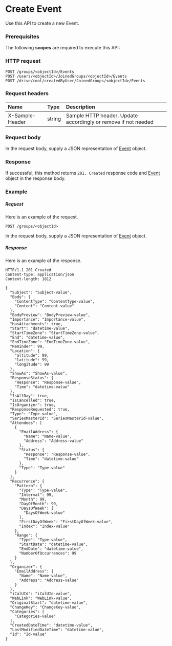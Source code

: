 # Create Event

Use this API to create a new Event.
### Prerequisites
The following **scopes** are required to execute this API: 
### HTTP request
<!-- { "blockType": "ignored" } -->
```http
POST /groups/<objectId>/Events
POST /users/<objectId>/JoinedGroups/<objectId>/Events
POST /drive/root/createdByUser/JoinedGroups/<objectId>/Events

```
### Request headers
| Name       | Type | Description|
|:---------------|:--------|:----------|
| X-Sample-Header  | string  | Sample HTTP header. Update accordingly or remove if not needed|

### Request body
In the request body, supply a JSON representation of [Event](../resources/event.md) object.


### Response
If successful, this method returns `201, Created` response code and [Event](../resources/event.md) object in the response body.

### Example
##### Request
Here is an example of the request.
<!-- {
  "blockType": "request",
  "name": "create_event_from_group"
}-->
```http
POST /groups/<objectId>
```
In the request body, supply a JSON representation of [Event](../resources/event.md) object.
##### Response
Here is an example of the response.
<!-- {
  "blockType": "response",
  "truncated": false,
  "@odata.type": "microsoft.graph.event"
} -->
```http
HTTP/1.1 201 Created
Content-type: application/json
Content-length: 1812

{
  "Subject": "Subject-value",
  "Body": {
    "ContentType": "ContentType-value",
    "Content": "Content-value"
  },
  "BodyPreview": "BodyPreview-value",
  "Importance": "Importance-value",
  "HasAttachments": true,
  "Start": "datetime-value",
  "StartTimeZone": "StartTimeZone-value",
  "End": "datetime-value",
  "EndTimeZone": "EndTimeZone-value",
  "Reminder": 99,
  "Location": {
    "altitude": 99,
    "latitude": 99,
    "longitude": 99
  },
  "ShowAs": "ShowAs-value",
  "ResponseStatus": {
    "Response": "Response-value",
    "Time": "datetime-value"
  },
  "IsAllDay": true,
  "IsCancelled": true,
  "IsOrganizer": true,
  "ResponseRequested": true,
  "Type": "Type-value",
  "SeriesMasterId": "SeriesMasterId-value",
  "Attendees": [
    {
      "EmailAddress": {
        "Name": "Name-value",
        "Address": "Address-value"
      },
      "Status": {
        "Response": "Response-value",
        "Time": "datetime-value"
      },
      "Type": "Type-value"
    }
  ],
  "Recurrence": {
    "Pattern": {
      "Type": "Type-value",
      "Interval": 99,
      "Month": 99,
      "DayOfMonth": 99,
      "DaysOfWeek": [
        "DaysOfWeek-value"
      ],
      "FirstDayOfWeek": "FirstDayOfWeek-value",
      "Index": "Index-value"
    },
    "Range": {
      "Type": "Type-value",
      "StartDate": "datetime-value",
      "EndDate": "datetime-value",
      "NumberOfOccurrences": 99
    }
  },
  "Organizer": {
    "EmailAddress": {
      "Name": "Name-value",
      "Address": "Address-value"
    }
  },
  "iCalUId": "iCalUId-value",
  "WebLink": "WebLink-value",
  "OriginalStart": "datetime-value",
  "ChangeKey": "ChangeKey-value",
  "Categories": [
    "Categories-value"
  ],
  "CreatedDateTime": "datetime-value",
  "LastModifiedDateTime": "datetime-value",
  "Id": "Id-value"
}
```

<!-- uuid: 57e02da2-b862-4b2f-836a-c2a183fcf46b
2015-10-21 09:49:44 UTC -->
<!-- {
  "type": "#page.annotation",
  "description": "Create Event",
  "keywords": "",
  "section": "documentation",
  "tocPath": ""
}-->